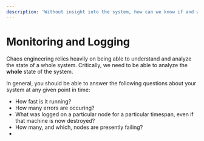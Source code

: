 ```yaml
---
description: 'Without insight into the system, how can we know if and when it works?'
---
```


# Monitoring and Logging

Chaos engineering relies heavily on being able to understand and analyze the state of a whole system. Critically, we need to be able to analyze the **whole** state of the system.

In general, you should be able to answer the following questions about your system at any given point in time:

* How fast is it running?
* How many errors are occuring?
* What was logged on a particular node for a particular timespan, even if that machine is now destroyed?
* How many, and which, nodes are presently failing?
* 
